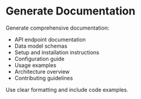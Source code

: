 # Generate Documentation

Generate comprehensive documentation:
- API endpoint documentation
- Data model schemas
- Setup and installation instructions
- Configuration guide
- Usage examples
- Architecture overview
- Contributing guidelines

Use clear formatting and include code examples.
